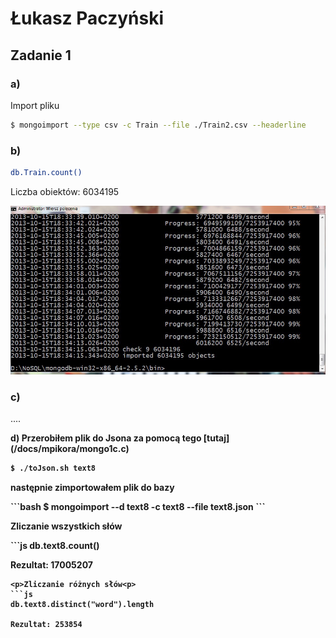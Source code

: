 <h1> Łukasz Paczyński </h1>

<h2>Zadanie 1</h2>

<h3><b>a)</b></h3>
<p>Import pliku</p>

  ```bash
  $ mongoimport --type csv -c Train --file ./Train2.csv --headerline
  ```  

<h3><b>b)</b></h3>

  ```bash
  db.Train.count()
  ```
  Liczba obiektów: 6034195 
  
![Image](../../images/lpaczynski/zadanie1b.jpg)

  
<h3><b>c)</b></h3>

<p>....</p>

</h3><b>d)<b></h3>
Przerobiłem plik do Jsona za pomocą tego [tutaj](/docs/mpikora/mongo1c.c)

  ```bash
  $ ./toJson.sh text8
  ```
<p>następnie zimportowałem plik do bazy</p>
  ```bash
  $ mongoimport --d text8 -c text8 --file text8.json
  ```
  
<p>Zliczanie wszystkich słów</p>
  ```js
  db.text8.count()
  
  Rezultat: 17005207
  ```
<p>Zliczanie różnych słów<p>
  ```js
  db.text8.distinct("word").length
  
  Rezultat: 253854
  ```
